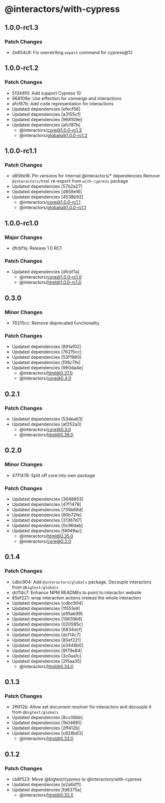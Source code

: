 # @interactors/with-cypress

## 1.0.0-rc1.3

### Patch Changes

- 2e854c9: Fix overwriting `expect` command for cypress@12

## 1.0.0-rc1.2

### Patch Changes

- 51344f0: Add support Cypress 10
- 968109e: Use effection for converge and interactions
- afcf87b: Add code representation for interactions
- Updated dependencies [efecf56]
- Updated dependencies [a3155cf]
- Updated dependencies [968109e]
- Updated dependencies [afcf87b]
  - @interactors/core@1.0.0-rc1.3
  - @interactors/globals@1.0.0-rc1.2

## 1.0.0-rc1.1

### Patch Changes

- d859e16: Pin versions for internal @interactors/\* dependencies
  Remove `@interactors/html` re-export from `with-cypress` package
- Updated dependencies [57b2a27]
- Updated dependencies [d859e16]
- Updated dependencies [4538b92]
  - @interactors/core@1.0.0-rc1.1
  - @interactors/globals@1.0.0-rc1.1

## 1.0.0-rc1.0

### Major Changes

- dfcbf1a: Release 1.0 RC1

### Patch Changes

- Updated dependencies [dfcbf1a]
  - @interactors/core@1.0.0-rc1.0
  - @interactors/html@1.0.0-rc1.0

## 0.3.0

### Minor Changes

- 76215cc: Remove deprecated functionality

### Patch Changes

- Updated dependencies [891af02]
- Updated dependencies [76215cc]
- Updated dependencies [53f1980]
- Updated dependencies [f06c7fe]
- Updated dependencies [960da4e]
  - @interactors/html@0.37.0
  - @interactors/core@0.4.0

## 0.2.1

### Patch Changes

- Updated dependencies [53dea63]
- Updated dependencies [af252a3]
  - @interactors/core@0.3.0
  - @interactors/html@0.36.0

## 0.2.0

### Minor Changes

- 47f1478: Split off core into own package

### Patch Changes

- Updated dependencies [3648853]
- Updated dependencies [47f1478]
- Updated dependencies [735b68d]
- Updated dependencies [80b72fe]
- Updated dependencies [31367d7]
- Updated dependencies [0c96dab]
- Updated dependencies [f4949ac]
  - @interactors/html@0.35.0
  - @interactors/core@0.2.0

## 0.1.4

### Patch Changes

- cdbc904: Add `@interactors/globals` package. Decouple interactors from `@bigtest/globals`
- dcf14c7: Enhance NPM READMEs to point to interactor website
- 85ef221: wrap interaction actions instead the whole interaction
- Updated dependencies [cdbc904]
- Updated dependencies [1f551e9]
- Updated dependencies [e95ab99]
- Updated dependencies [10639b8]
- Updated dependencies [020595c]
- Updated dependencies [6834dcf]
- Updated dependencies [dcf14c7]
- Updated dependencies [85ef221]
- Updated dependencies [e3448b0]
- Updated dependencies [9f79e84]
- Updated dependencies [3c0aa1c]
- Updated dependencies [2f5aa35]
  - @interactors/html@0.34.0

## 0.1.3

### Patch Changes

- 2ff412b: Allow set document resolver for interactors and decouple it from `@bigtest/globals`
- Updated dependencies [8cc06bb]
- Updated dependencies [1b04681]
- Updated dependencies [2ff412b]
- Updated dependencies [c628b63]
  - @interactors/html@0.33.0

## 0.1.2

### Patch Changes

- cb8f523: Move @bigtest/cypress to @interactors/with-cypress
- Updated dependencies [e2a6d11]
- Updated dependencies [fd6375a]
  - @interactors/html@0.32.0
